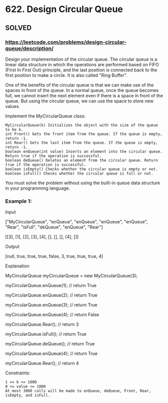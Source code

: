 # 622. Design Circular Queue

## SOLVED

### https://leetcode.com/problems/design-circular-queue/description/

Design your implementation of the circular queue. The circular queue is a linear data structure in which the operations are performed based on FIFO (First In First Out) principle, and the last position is connected back to the first position to make a circle. It is also called "Ring Buffer".

One of the benefits of the circular queue is that we can make use of the spaces in front of the queue. In a normal queue, once the queue becomes full, we cannot insert the next element even if there is a space in front of the queue. But using the circular queue, we can use the space to store new values.

Implement the MyCircularQueue class:

    MyCircularQueue(k) Initializes the object with the size of the queue to be k.
    int Front() Gets the front item from the queue. If the queue is empty, return -1.
    int Rear() Gets the last item from the queue. If the queue is empty, return -1.
    boolean enQueue(int value) Inserts an element into the circular queue. Return true if the operation is successful.
    boolean deQueue() Deletes an element from the circular queue. Return true if the operation is successful.
    boolean isEmpty() Checks whether the circular queue is empty or not.
    boolean isFull() Checks whether the circular queue is full or not.

You must solve the problem without using the built-in queue data structure in your programming language.



### Example 1:

Input

["MyCircularQueue", "enQueue", "enQueue", "enQueue", "enQueue", "Rear", "isFull", "deQueue", "enQueue", "Rear"]

[[3], [1], [2], [3], [4], [], [], [], [4], []]

Output

[null, true, true, true, false, 3, true, true, true, 4]

Explanation

MyCircularQueue myCircularQueue = new MyCircularQueue(3);

myCircularQueue.enQueue(1); // return True

myCircularQueue.enQueue(2); // return True

myCircularQueue.enQueue(3); // return True

myCircularQueue.enQueue(4); // return False

myCircularQueue.Rear();     // return 3

myCircularQueue.isFull();   // return True

myCircularQueue.deQueue();  // return True

myCircularQueue.enQueue(4); // return True

myCircularQueue.Rear();     // return 4



Constraints:

    1 <= k <= 1000
    0 <= value <= 1000
    At most 3000 calls will be made to enQueue, deQueue, Front, Rear, isEmpty, and isFull.

